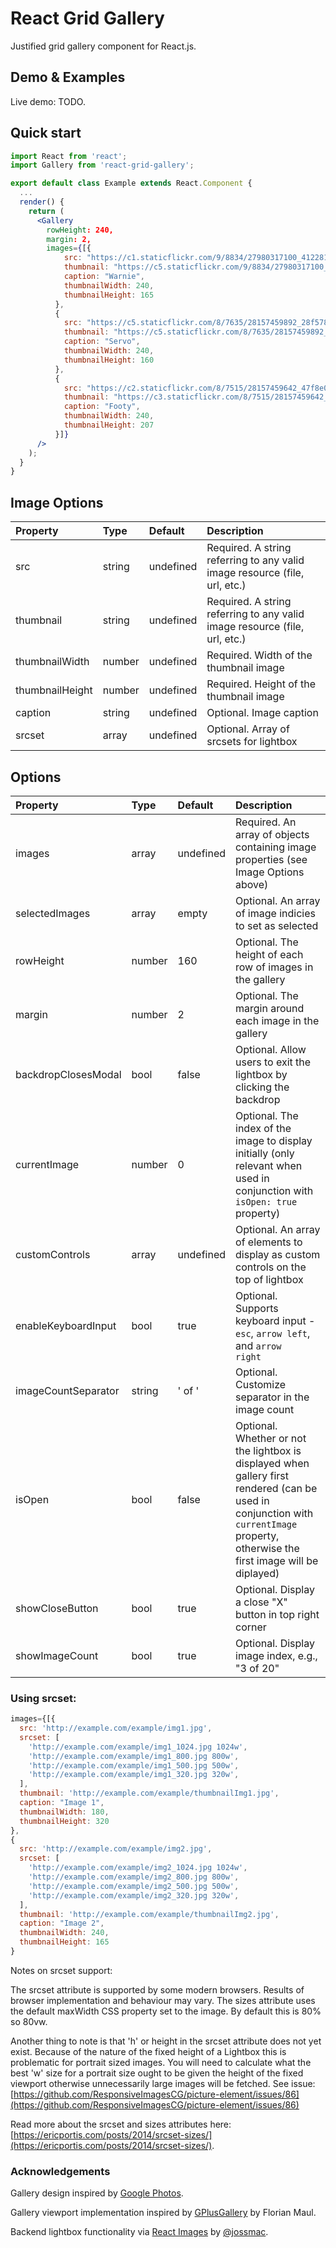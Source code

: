 # React Grid Gallery

Justified grid gallery component for React.js.

## Demo & Examples

Live demo: TODO.


## Quick start

```jsx
import React from 'react';
import Gallery from 'react-grid-gallery';

export default class Example extends React.Component {
  ...
  render() {
    return (
      <Gallery
        rowHeight: 240,
        margin: 2,
        images={[{
            src: "https://c1.staticflickr.com/9/8834/27980317100_4122816a5c_o.png",
            thumbnail: "https://c5.staticflickr.com/9/8834/27980317100_e87052d0b0_m.jpg",
            caption: "Warnie",
            thumbnailWidth: 240,
            thumbnailHeight: 165
          },
          {
            src: "https://c5.staticflickr.com/8/7635/28157459892_28f5784891_o.jpg",
            thumbnail: "https://c5.staticflickr.com/8/7635/28157459892_08d53d0a8d_m.jpg",
            caption: "Servo",
            thumbnailWidth: 240,
            thumbnailHeight: 160
          },
          {
            src: "https://c2.staticflickr.com/8/7515/28157459642_47f8e073ce_o.png",
            thumbnail: "https://c3.staticflickr.com/8/7515/28157459642_506a1008f2_m.jpg",
            caption: "Footy",
            thumbnailWidth: 240,
            thumbnailHeight: 207
          }]}
      />
    );
  }
}
```

## Image Options

Property	|	Type		|	Default		|	Description
:-----------------------|:--------------|:--------------|:--------------------------------
src                     | string        | undefined     | Required. A string referring to any valid image resource (file, url, etc.)
thumbnail               | string        | undefined     | Required. A string referring to any valid image resource (file, url, etc.)
thumbnailWidth          | number        | undefined     | Required. Width of the thumbnail image
thumbnailHeight         | number        | undefined     | Required. Height of the thumbnail image
caption                 | string        | undefined     | Optional. Image caption
srcset 	                | array 	| undefined 	| Optional. Array of srcsets for lightbox


## Options

Property	|	Type		|	Default		|	Description
:-----------------------|:--------------|:--------------|:--------------------------------
images                  | array         | undefined     | Required. An array of objects containing image properties (see Image Options above)
selectedImages          | array         | empty         | Optional. An array of image indicies to set as selected
rowHeight               | number        | 160           | Optional. The height of each row of images in the gallery
margin                  | number        | 2             | Optional. The margin around each image in the gallery
backdropClosesModal	|	bool	| false	        | Optional. Allow users to exit the lightbox by clicking the backdrop
currentImage            | number        | 0             | Optional. The index of the image to display initially (only relevant when used in conjunction with `isOpen: true` property)
customControls          | array         | undefined     | Optional. An array of elements to display as custom controls on the top of lightbox
enableKeyboardInput     | bool          | true          | Optional. Supports keyboard input - <code>esc</code>, <code>arrow left</code>, and <code>arrow right</code>
imageCountSeparator     | string        | ' of '        | Optional. Customize separator in the image count
isOpen                  | bool          | false         | Optional. Whether or not the lightbox is displayed when gallery first rendered (can be used in conjunction with `currentImage` property, otherwise the first image will be diplayed)
showCloseButton         | bool          | true          | Optional. Display a close "X" button in top right corner
showImageCount          | bool          | true          | Optional. Display image index, e.g., "3 of 20"





### Using srcset:

```jsx
images={[{
  src: 'http://example.com/example/img1.jpg',
  srcset: [
    'http://example.com/example/img1_1024.jpg 1024w',
    'http://example.com/example/img1_800.jpg 800w',
    'http://example.com/example/img1_500.jpg 500w',
    'http://example.com/example/img1_320.jpg 320w',
  ],
  thumbnail: 'http://example.com/example/thumbnailImg1.jpg',
  caption: "Image 1",
  thumbnailWidth: 180,
  thumbnailHeight: 320
},
{
  src: 'http://example.com/example/img2.jpg',
  srcset: [
    'http://example.com/example/img2_1024.jpg 1024w',
    'http://example.com/example/img2_800.jpg 800w',
    'http://example.com/example/img2_500.jpg 500w',
    'http://example.com/example/img2_320.jpg 320w',
  ],
  thumbnail: 'http://example.com/example/thumbnailImg2.jpg',
  caption: "Image 2",
  thumbnailWidth: 240,
  thumbnailHeight: 165
}

```

Notes on srcset support:

The srcset attribute is supported by some modern browsers.  Results of browser implementation and behaviour may vary. The sizes attribute uses the default maxWidth CSS property set to the image.  By default this is 80% so 80vw.

Another thing to note is that 'h' or height in the srcset attribute does not yet exist. Because of the nature of the fixed height of a Lightbox this is problematic for portrait sized images.  You will need to calculate what the best 'w' size for a portrait size ought to be given the height of the fixed viewport otherwise unnecessarily large images will be fetched. See issue: [https://github.com/ResponsiveImagesCG/picture-element/issues/86](https://github.com/ResponsiveImagesCG/picture-element/issues/86)

Read more about the srcset and sizes attributes here: [https://ericportis.com/posts/2014/srcset-sizes/](https://ericportis.com/posts/2014/srcset-sizes/).


### Acknowledgements

Gallery design inspired by [Google Photos](https://photos.google.com/).

Gallery viewport implementation inspired by [GPlusGallery](http://fmaul.de/gallery-grid-example/) by Florian Maul.

Backend lightbox functionality via [React Images](https://github.com/jossmac/react-images) by [@jossmac](https://github.com/jossmac).
